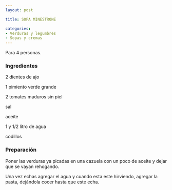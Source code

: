 ```yaml
---
layout: post

title: SOPA MINESTRONE

categories:
- Verduras y legumbres
- Sopas y cremas
---
```

Para 4 personas.

<h3>Ingredientes</h3>
2 dientes de ajo

1 pimiento verde grande

2 tomates maduros sin piel

sal

aceite

1 y 1/2 litro de agua

codillos

<h3>Preparación</h3>
Poner las verduras ya picadas en una cazuela con un poco de aceite y dejar que se vayan rehogando.

Una vez echas agregar el agua y cuando esta este hirviendo, agregar la pasta, dejándola cocer hasta que este echa.